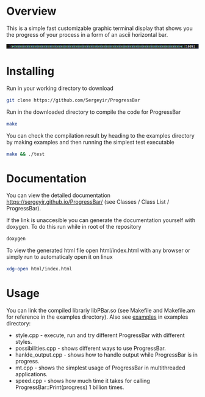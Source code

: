 # Overview

This is a simple fast customizable graphic terminal display that shows you the progress of your process in a form of an ascii horizontal bar.

![](https://github.com/Sergeyir/ProgressBar/blob/main/preview/pbar_demo.gif)

# Installing

Run in your working directory to download

```sh
git clone https://github.com/Sergeyir/ProgressBar
```

Run in the downloaded directory to compile the code for ProgressBar

```sh 
make
```

You can check the compilation result by heading to the examples directory by making examples and then running the simplest test executable

```sh
make && ./test
```

# Documentation

You can view the detailed documentation https://sergeyir.github.io/ProgressBar/ (see Classes / Class List / ProgressBar).

If the link is unaccesible you can generate the documentation yourself with doxygen. To do this run while in root of the repository

```sh
doxygen
```

To view the generated html file open html/index.html with any browser or simply run to automaticaly open it on linux

```sh
xdg-open html/index.html
```

# Usage

You can link the compiled librariy libPBar.so (see Makefile and Makefile.am for reference in the examples directory). Also see [examples](https://sergeyir.github.io/ProgressBar/examples.html) in examples directory:
- style.cpp - execute, run and try different ProgressBar with different styles.
- possibilities.cpp - shows different ways to use ProgressBar.
- hanlde_output.cpp - shows how to handle output while ProgressBar is in progress.
- mt.cpp - shows the simplest usage of ProgressBar in multithreaded applications.
- speed.cpp - shows how much time it takes for calling ProgressBar::Print(progress) 1 billion times.
